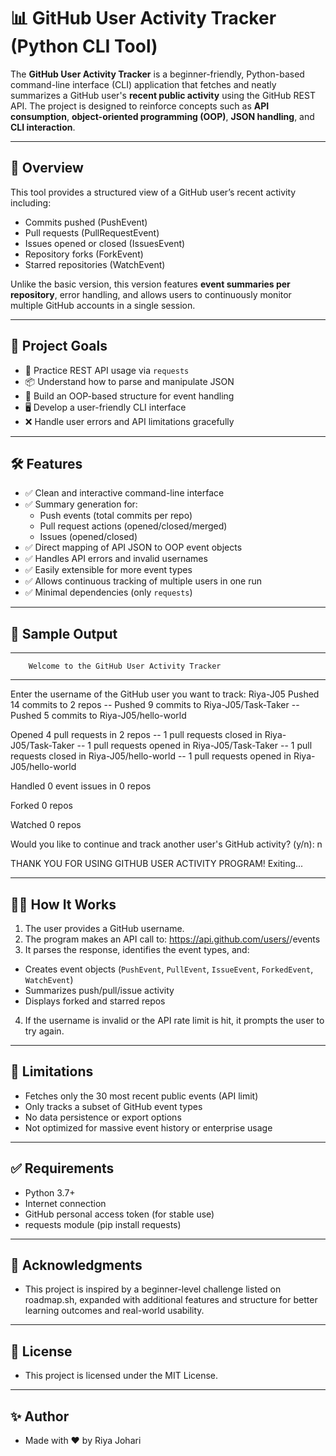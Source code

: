 # 📊 GitHub User Activity Tracker (Python CLI Tool)

The **GitHub User Activity Tracker** is a beginner-friendly, Python-based command-line interface (CLI) application that fetches and neatly summarizes a GitHub user's **recent public activity** using the GitHub REST API. The project is designed to reinforce concepts such as **API consumption**, **object-oriented programming (OOP)**, **JSON handling**, and **CLI interaction**.

---

## 🚀 Overview

This tool provides a structured view of a GitHub user’s recent activity including:

- Commits pushed (PushEvent)
- Pull requests (PullRequestEvent)
- Issues opened or closed (IssuesEvent)
- Repository forks (ForkEvent)
- Starred repositories (WatchEvent)

Unlike the basic version, this version features **event summaries per repository**, error handling, and allows users to continuously monitor multiple GitHub accounts in a single session.

---

## 🎯 Project Goals

- 🧰 Practice REST API usage via `requests`
- 📦 Understand how to parse and manipulate JSON
- 🧠 Build an OOP-based structure for event handling
- 🖥️ Develop a user-friendly CLI interface
- ❌ Handle user errors and API limitations gracefully

---

## 🛠️ Features

- ✅ Clean and interactive command-line interface
- ✅ Summary generation for:
  - Push events (total commits per repo)
  - Pull request actions (opened/closed/merged)
  - Issues (opened/closed)
- ✅ Direct mapping of API JSON to OOP event objects
- ✅ Handles API errors and invalid usernames
- ✅ Easily extensible for more event types
- ✅ Allows continuous tracking of multiple users in one run
- ✅ Minimal dependencies (only `requests`)

---

## 📸 Sample Output

------------------------------------------------------------
        Welcome to the GitHub User Activity Tracker
------------------------------------------------------------

Enter the username of the GitHub user you want to track: Riya-J05
Pushed 14 commits to 2 repos
        -- Pushed 9 commits to Riya-J05/Task-Taker
        -- Pushed 5 commits to Riya-J05/hello-world

Opened 4 pull requests in 2 repos
        -- 1 pull requests closed in Riya-J05/Task-Taker
        -- 1 pull requests opened in Riya-J05/Task-Taker
        -- 1 pull requests closed in Riya-J05/hello-world
        -- 1 pull requests opened in Riya-J05/hello-world

Handled 0 event issues in 0 repos

Forked 0 repos

Watched 0 repos

Would you like to continue and track another user's GitHub activity? (y/n): n

THANK YOU FOR USING GITHUB USER ACTIVITY PROGRAM! Exiting...

---

## 🧑‍💻 How It Works

1. The user provides a GitHub username.
2. The program makes an API call to: https://api.github.com/users/<username>/events
3. It parses the response, identifies the event types, and:
- Creates event objects (`PushEvent`, `PullEvent`, `IssueEvent`, `ForkedEvent`, `WatchEvent`)
- Summarizes push/pull/issue activity
- Displays forked and starred repos
4. If the username is invalid or the API rate limit is hit, it prompts the user to try again.

---

## 📌 Limitations
- Fetches only the 30 most recent public events (API limit)
- Only tracks a subset of GitHub event types
- No data persistence or export options
- Not optimized for massive event history or enterprise usage

---

## ✅ Requirements

- Python 3.7+
- Internet connection
- GitHub personal access token (for stable use)
- requests module (pip install requests)

---

## 🙌 Acknowledgments

- This project is inspired by a beginner-level challenge listed on roadmap.sh, expanded with additional features and structure for better learning outcomes and real-world usability.

---

## 📜 License
- This project is licensed under the MIT License.
  
---

## ✨ Author
- Made with ❤️ by Riya Johari

